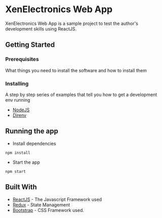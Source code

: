 # XenElectronics Web App

XenElectronics Web App is a sample project to test the author's development skills using ReactJS. 

## Getting Started


### Prerequisites

What things you need to install the software and how to install them

### Installing

A step by step series of examples that tell you how to get a development env running

* [NodeJS](https://nodejs.org/) 
* [Direnv](https://direnv.net/)

## Running the app
* Install dependencies
```
npm install
```
* Start the app
```
npm start
```

## Built With

* [ReactJS](https://reactjs.org/) - The Javascript Framework used
* [Redux](https://react-redux.js.org/) - State Management
* [Bootstrap](https://getbootstrap.com/) - CSS Framework used.

